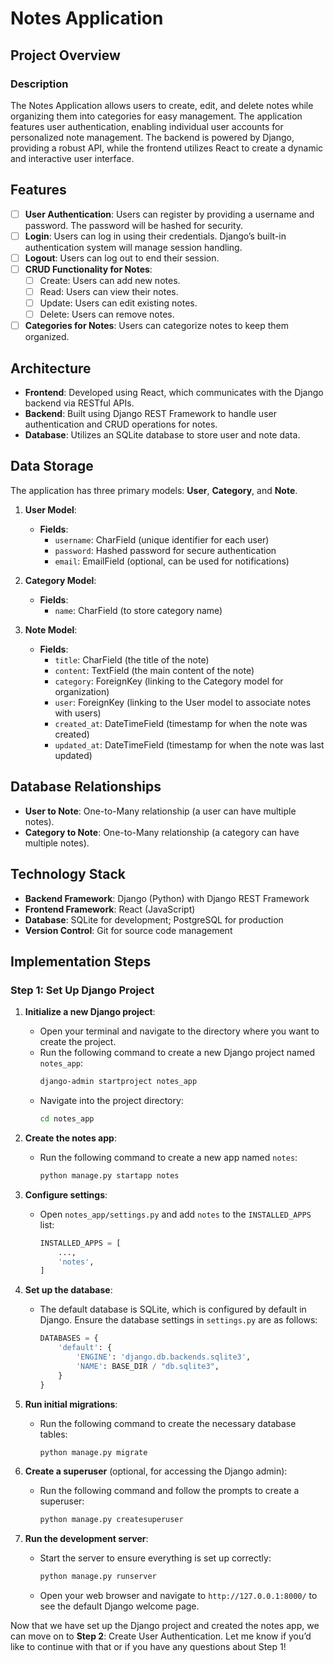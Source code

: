 # Notes Application

## Project Overview

### Description

The Notes Application allows users to create, edit, and delete notes while organizing them into categories for easy management. The application features user authentication, enabling individual user accounts for personalized note management. The backend is powered by Django, providing a robust API, while the frontend utilizes React to create a dynamic and interactive user interface.

## Features

- [ ]  **User Authentication**: Users can register by providing a username and password. The password will be hashed for security.
- [ ]  **Login**: Users can log in using their credentials. Django’s built-in authentication system will manage session handling.
- [ ]  **Logout**: Users can log out to end their session.
- [ ]  **CRUD Functionality for Notes**:
    - [ ]  Create: Users can add new notes.
    - [ ]  Read: Users can view their notes.
    - [ ]  Update: Users can edit existing notes.
    - [ ]  Delete: Users can remove notes.
- [ ]  **Categories for Notes**: Users can categorize notes to keep them organized.

## Architecture

- **Frontend**: Developed using React, which communicates with the Django backend via RESTful APIs.
- **Backend**: Built using Django REST Framework to handle user authentication and CRUD operations for notes.
- **Database**: Utilizes an SQLite database to store user and note data.

## Data Storage

The application has three primary models: **User**, **Category**, and **Note**.

1. **User Model**:
    - **Fields**:
        - `username`: CharField (unique identifier for each user)
        - `password`: Hashed password for secure authentication
        - `email`: EmailField (optional, can be used for notifications)

2. **Category Model**:
    - **Fields**:
        - `name`: CharField (to store category name)

3. **Note Model**:
    - **Fields**:
        - `title`: CharField (the title of the note)
        - `content`: TextField (the main content of the note)
        - `category`: ForeignKey (linking to the Category model for organization)
        - `user`: ForeignKey (linking to the User model to associate notes with users)
        - `created_at`: DateTimeField (timestamp for when the note was created)
        - `updated_at`: DateTimeField (timestamp for when the note was last updated)

## Database Relationships

- **User to Note**: One-to-Many relationship (a user can have multiple notes).
- **Category to Note**: One-to-Many relationship (a category can have multiple notes).

## Technology Stack

- **Backend Framework**: Django (Python) with Django REST Framework
- **Frontend Framework**: React (JavaScript)
- **Database**: SQLite for development; PostgreSQL for production
- **Version Control**: Git for source code management

## Implementation Steps

### Step 1: Set Up Django Project

1. **Initialize a new Django project**:
    - Open your terminal and navigate to the directory where you want to create the project.
    - Run the following command to create a new Django project named `notes_app`:
      ```bash
      django-admin startproject notes_app
      ```
    - Navigate into the project directory:
      ```bash
      cd notes_app
      ```

2. **Create the notes app**:
    - Run the following command to create a new app named `notes`:
      ```bash
      python manage.py startapp notes
      ```

3. **Configure settings**:
    - Open `notes_app/settings.py` and add `notes` to the `INSTALLED_APPS` list:
      ```python
      INSTALLED_APPS = [
          ...,
          'notes',
      ]
      ```

4. **Set up the database**:
    - The default database is SQLite, which is configured by default in Django. Ensure the database settings in `settings.py` are as follows:
      ```python
      DATABASES = {
          'default': {
              'ENGINE': 'django.db.backends.sqlite3',
              'NAME': BASE_DIR / "db.sqlite3",
          }
      }
      ```

5. **Run initial migrations**:
    - Run the following command to create the necessary database tables:
      ```bash
      python manage.py migrate
      ```

6. **Create a superuser** (optional, for accessing the Django admin):
    - Run the following command and follow the prompts to create a superuser:
      ```bash
      python manage.py createsuperuser
      ```

7. **Run the development server**:
    - Start the server to ensure everything is set up correctly:
      ```bash
      python manage.py runserver
      ```
    - Open your web browser and navigate to `http://127.0.0.1:8000/` to see the default Django welcome page.

Now that we have set up the Django project and created the notes app, we can move on to **Step 2**: Create User Authentication. Let me know if you’d like to continue with that or if you have any questions about Step 1!
